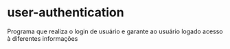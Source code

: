 # user-authentication
Programa que realiza o login de usuário e garante ao usuário logado acesso à diferentes informações
